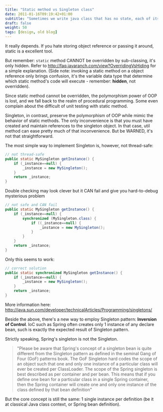 ```yaml
---
title: "Static method vs Singleton class"
date: 2011-01-16T09:19:42+01:00
subtitle: "Sometimes we write java class that has no state, each of its method is self-sufficient. It's then make sense (convenience, performance gain included) to convert those methods into static. Or, we can apply Singleton pattern on that class. So, which way?"
draft: false
weight: 50
tags: [design, old blog]
---
```


It really depends. If you hate storing object reference or passing it around, static is a excellent tool.

But remember: `static` method CANNOT be overridden by sub-classing, it's only hidden. Refer to http://faq.javaranch.com/view?OverridingVsHiding for a simple explanation. (Side note: invoking a static method on a object reference only brings confusion, it's the variable data type that determine which static method's code will execute - remember: **hidden**, not overridden).

Since static method cannot be overridden, the polymorphism power of OOP is lost, and we fall back to the realm of procedural programming. Some even complain about the difficult of unit testing with static method.

Singleton, in contrast, preserve the polymorphism of OOP while mimic the behavior of static methods. The only inconvenience is that you must have created and maintain references to the singleton object. In that case, util method can ease pretty much of that inconvenience. But be WARNED, it's not that straightforward.

The most simple way to implement Singleton is, however, not thread-safe:

```java
// not thread-safe
public static MySingleton getInstance() {
    if (_instance==null) {
        _instance = new MySingleton();
    }
    return _instance;
}
```

Double checking may look clever but it CAN fail and give you hard-to-debug mysterious problem

```java
// not safe and CAN fail
public static MySingleton getInstance() {
    if (_instance==null) {
        synchronized (MySingleton.class) { 
            if ((_instance==null) {
                _instance = new MySingleton();
            }
        }
    }
    return _instance;
}
```

Only this seems to work:

```java
// correct solution
public static synchronized MySingleton getInstance() {
    if (_instance==null) {
        _instance = new MySingleton();
    }
    return _instance;
}
```

More information here: http://java.sun.com/developer/technicalArticles/Programming/singletons/

Beside the above, there's a new way to employ Singleton pattern: **Inversion of Control**. IoC such as Spring often creates only 1 instance of any declare bean, such is exactly the expected result of Singleton pattern.

Strictly speaking, Spring's singleton is not the Singleton.

> "Please be aware that Spring's concept of a singleton bean is quite different from the Singleton pattern as defined in the seminal Gang of Four (GoF) patterns book. The GoF Singleton hard codes the scope of an object such that one and only one instance of a particular class will ever be created per ClassLoader. The scope of the Spring singleton is best described as per container and per bean. This means that if you define one bean for a particular class in a single Spring container, then the Spring container will create one and only one instance of the class defined by that bean definition"

But the core concept is still the same: 1 single instance per definition (be it at classical Java class context, or Spring bean definition).